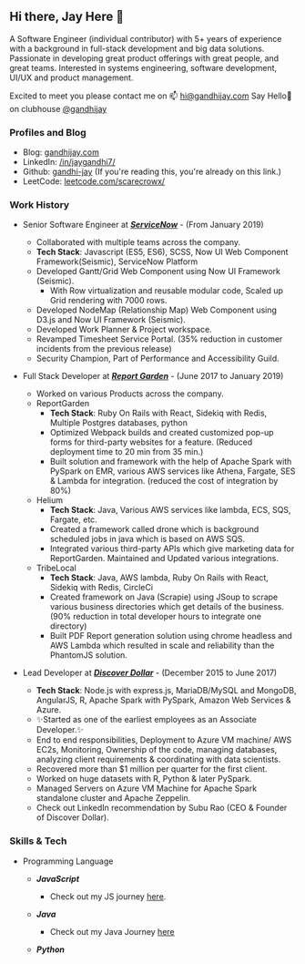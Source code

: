 ## Hi there, Jay Here 👋

A Software Engineer (individual contributor) with 5+ years of experience with a background in full-stack development and big data solutions. Passionate in developing great product offerings with great people, and great teams. Interested in systems engineering, software development, UI/UX and product management.

Excited to meet you please contact me on 📫 [hi@gandhijay.com](https://link.gandhijay.com/mail)
Say Hello👋 on clubhouse [@gandhijay](https://link.gandhijay.com/ch)

### Profiles and Blog

- Blog: [gandhijay.com](https://link.gandhijay.com/website)
- LinkedIn: [/in/jaygandhi7/](https://link.gandhijay.com/linkedin)
- Github: [gandhi-jay](https://link.gandhijay.com/github) (If you're reading this, you're already on this link.)
- LeetCode: [leetcode.com/scarecrowx/](https://link.gandhijay.com/leetcode)

### Work History

- Senior Software Engineer at **_[ServiceNow](https://www.servicenow.com/)_** - (From January 2019)

  - Collaborated with multiple teams across the company.
  - **Tech Stack**: Javascript (ES5, ES6), SCSS, Now UI Web Component Framework(Seismic), ServiceNow Platform
  - Developed Gantt/Grid Web Component using Now UI Framework (Seismic).
    - With Row virtualization and reusable modular code, Scaled up Grid rendering with 7000 rows.
  - Developed NodeMap (Relationship Map) Web Component using D3.js and Now UI Framework (Seismic).
  - Developed Work Planner & Project workspace.
  - Revamped Timesheet Service Portal. (35% reduction in customer incidents from the previous release)
  - Security Champion, Part of Performance and Accessibility Guild.

- Full Stack Developer at **_[Report Garden](https://reportgarden.com/)_** - (June 2017 to January 2019)

  - Worked on various Products across the company.
  - ReportGarden
    - **Tech Stack**: Ruby On Rails with React, Sidekiq with Redis, Multiple Postgres databases, python
    - Optimized Webpack builds and created customized pop-up forms for third-party websites for a feature. (Reduced deployment time to 20 min from 35 min.)
    - Built solution and framework with the help of Apache Spark with PySpark on EMR, various AWS services like Athena, Fargate, SES & Lambda for integration. (reduced the cost of integration by 80%)
  - Helium
    - **Tech Stack**: Java, Various AWS services like lambda, ECS, SQS, Fargate, etc.
    - Created a framework called drone which is background scheduled jobs in java which is based on AWS SQS.
    - Integrated various third-party APIs which give marketing data for ReportGarden. Maintained and Updated various integrations.
  - TribeLocal
    - **Tech Stack**: Java, AWS lambda, Ruby On Rails with React, Sidekiq with Redis, CircleCi
    - Created framework on Java (Scrapie) using JSoup to scrape various business directories which get details of the business. (90% reduction in total developer hours to integrate one directory)
    - Built PDF Report generation solution using chrome headless and AWS Lambda which resulted in scale and reliability than the PhantomJS solution.

- Lead Developer at **_[Discover Dollar](https://www.discoverdollar.com/)_** - (December 2015 to June 2017)
  - **Tech Stack**: Node.js with express.js, MariaDB/MySQL and MongoDB, AngularJS, R, Apache Spark with PySpark, Amazon Web Services & Azure.
  - ✨Started as one of the earliest employees as an Associate Developer.✨
  - End to end responsibilities, Deployment to Azure VM machine/ AWS EC2s, Monitoring, Ownership of the code, managing databases, analyzing client requirements & coordinating with data scientists.
  - Recovered more than $1 million per quarter for the first client.
  - Worked on huge datasets with R, Python & later PySpark.
  - Managed Servers on Azure VM Machine for Apache Spark standalone cluster and Apache Zeppelin.
  - Check out LinkedIn recommendation by Subu Rao (CEO & Founder of Discover Dollar).

### Skills & Tech

- Programming Language

  - **_JavaScript_**
    - Check out my JS journey [here](https://ff.gandhijay.com/js_journey).
  - **_Java_**

    - Check out my Java Journey [here](https://ff.gandhijay.com/java_journey)

  - **_Python_**

    <!--
    **gandhi-jay/gandhi-jay** is a ✨ _special_ ✨ repository because its `README.md` (this file) appears on your GitHub profile.

Here are some ideas to get you started:

- 🔭 I’m currently working on ...
- 🌱 I’m currently learning ...
- 👯 I’m looking to collaborate on ...
- 🤔 I’m looking for help with ...
- 💬 Ask me about ...
- 📫 How to reach me: ...
- 😄 Pronouns: ...
- ⚡ Fun fact: ...
  -->
